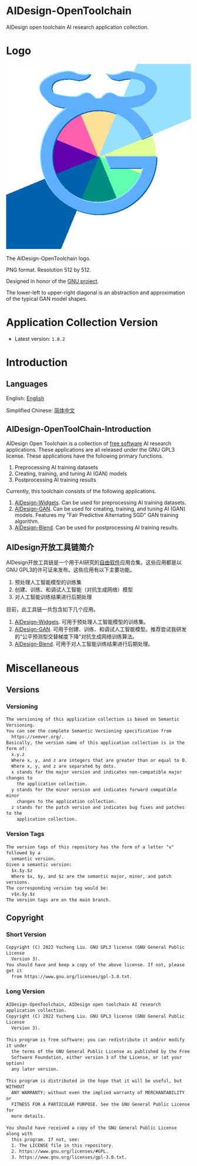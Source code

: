 <!---
Copyright 2022 Yucheng Liu. GNU GPL3 license.
GNU GPL3 license copy: https://www.gnu.org/licenses/gpl-3.0.txt
First added by username: liu-yucheng
Last updated by username: liu-yucheng
--->

# AIDesign-OpenToolchain

AIDesign open toolchain AI research application collection.

# Logo

![README-Assets/Logo.png](README-Assets/OpenToolchain-Logo-Res-512.png)

The AIDesign-OpenToolchain logo.

PNG format. Resolution 512 by 512.

Designed in honor of the [GNU project](https://www.gnu.org).

The lower-left to upper-right diagonal is an abstraction and approximation of the typical GAN model shapes.

# Application Collection Version

- Latest version: `1.0.2`

# Introduction

## Languages

English: [English](#aidesign-opentoolchain-introduction)

Simplified Chinese: [简体中文](#aidesign开放工具链简介)

## AIDesign-OpenToolChain-Introduction

AIDesign Open Toolchain is a collection of [free software](https://www.gnu.org/philosophy/free-sw.html) AI research applications. These applications are all released under the GNU GPL3 license. These applications have the following primary functions.

1. Preprocessing AI training datasets
2. Creating, training, and tuning AI (GAN) models
3. Postprocessing AI training results

Currently, this toolchain consists of the following applications.

1. [AIDesign-Widgets](https://github.com/liu-yucheng/AIDesign-Widgets). Can be used for preprocessing AI training datasets.
2. [AIDesign-GAN](https://github.com/liu-yucheng/AIDesign-GAN). Can be used for creating, training, and tuning AI (GAN) models. Features my "Fair Predictive Alternating SGD" GAN training algorithm.
3. [AIDesign-Blend](https://github.com/liu-yucheng/AIDesign-Blend). Can be used for postprocessing AI training results.

## AIDesign开放工具链简介

AIDesign开放工具链是一个用于AI研究的[自由软件](https://www.gnu.org/philosophy/free-sw.zh-cn.html)应用合集。这些应用都是以GNU GPL3的许可证来发布。这些应用有以下主要功能。

1. 预处理人工智能模型的训练集
2. 创建、训练、和调试人工智能（对抗生成网络）模型
3. 对人工智能训练结果进行后期处理

目前，此工具链一共包含如下几个应用。

1. [AIDesign-Widgets](https://github.com/liu-yucheng/AIDesign-Widgets). 可用于预处理人工智能模型的训练集。
2. [AIDesign-GAN](https://github.com/liu-yucheng/AIDesign-GAN). 可用于创建、训练、和调试人工智能模型。推荐尝试我研发的“公平预测型交替梯度下降”对抗生成网络训练算法。
3. [AIDesign-Blend](https://github.com/liu-yucheng/AIDesign-Blend). 可用于对人工智能训练结果进行后期处理。

# Miscellaneous

## Versions

### Versioning

```text
The versioning of this application collection is based on Semantic Versioning.
You can see the complete Semantic Versioning specification from
  https://semver.org/.
Basically, the version name of this application collection is in the form of:
  x.y.z
  Where x, y, and z are integers that are greater than or equal to 0.
  Where x, y, and z are separated by dots.
  x stands for the major version and indicates non-compatible major changes to
    the application collection.
  y stands for the minor version and indicates forward compatible minor
    changes to the application collection.
  z stands for the patch version and indicates bug fixes and patches to the
    application collection.
```

### Version Tags

```text
The version tags of this repository has the form of a letter "v" followed by a
  semantic version.
Given a semantic version:
  $x.$y.$z
  Where $x, $y, and $z are the semantic major, minor, and patch versions.
The corresponding version tag would be:
  v$x.$y.$z
The version tags are on the main branch.
```

## Copyright

### Short Version

```text
Copyright (C) 2022 Yucheng Liu. GNU GPL3 license (GNU General Public License
  Version 3).
You should have and keep a copy of the above license. If not, please get it
  from https://www.gnu.org/licenses/gpl-3.0.txt.
```

### Long Version

```text
AIDesign-OpenToolchain, AIDesign open toolchain AI research application collection.
Copyright (C) 2022 Yucheng Liu. GNU GPL3 license (GNU General Public License
  Version 3).

This program is free software: you can redistribute it and/or modify it under
  the terms of the GNU General Public License as published by the Free
  Software Foundation, either version 3 of the License, or (at your option)
  any later version.

This program is distributed in the hope that it will be useful, but WITHOUT
  ANY WARRANTY; without even the implied warranty of MERCHANTABILITY or
  FITNESS FOR A PARTICULAR PURPOSE. See the GNU General Public License for
  more details.

You should have received a copy of the GNU General Public License along with
  this program. If not, see:
  1. The LICENSE file in this repository.
  2. https://www.gnu.org/licenses/#GPL.
  3. https://www.gnu.org/licenses/gpl-3.0.txt.
```
